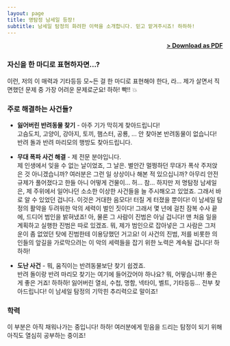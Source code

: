 ```yaml
---
layout: page
title: 명탐정 남세일 등장!
subtitle: 남세일 탐정의 화려한 이력을 소개합니다. 믿고 맡겨주시죠! 하하하!
---
```


<span style="float: right; "><a href="{{ '/assets/namseilresume.pdf' | prepend: site.baseurl }}"><strong>> Download as PDF</strong></a> </span>
<br>

### 자신을 한 마디로 표현하자면...?
이런, 저의 이  매력과 기타등등 모~든 걸 한 마디로 표현해야 한다, 라... 제가 살면서 직면했던 문제 중 가장 어려운 문제로군요! 하하! 빡!! 💥

### 주로 해결하는 사건들?
- **잃어버린 반려동물 찾기** - 아주 기가 막히게 찾아드립니다! <!--<span style="float: right; ">상시 상담 가능!</span>  --><br>
고슴도치, 고양이, 강아지, 토끼, 햄스터, 공룡, ... 안 찾아본 반려동물이 없습니다! 반려 돌과 반려 마리모의 행방도 찾아드립니다.

- **무대 폭파 사건 해결** - 제 전문 분야입니다. <!--<span style="float: right; ">2018년 10월 3일</span>  --><br>
제 인생에서 잊을 수 없는 날이었죠, 그 날은. 별안간 멀쩡하던 무대가 폭삭 주저앉은 것 아니겠습니까? 여러분은 그런 일 상상이나 해본 적 있으십니까? 아무리 안전 규제가 풀어졌다고 한들 아니 어떻게 건물이... 허... 참... 하지만 저 명탐정 남세일은, 제 주위에서 일어나던 소소한 이상한 사건들을 늘 주시해오고 있었죠. 그래서 바로 알 수 있었던 겁니다. 이것은 거대한 음모다! 터질 게 터졌을 뿐이다! 이 남세일 탐정의 활약을 두려워한 악의 세력이 벌인 짓이다! 그래서 몇 년에 걸친 잠복 수사 끝에, 드디어 범인을 밝혀냈죠! 아, 물론 그 사람이 진범은 아닐 겁니다! 맨 처음 일을 계획하고 실행한 진범은 따로 있겠죠. 뭐, 제가 범인으로 잡아넣은 그 사람은 그저 운이 좀 없었던 탓에 진범한테 이용당했던 거고요! 이 사건의 진범, 저를 비롯한 의인들의 앞길을 가로막으려는 이 악의 세력들을 잡기 위한 노력은 계속될 겁니다! 하하하!

- **도난 사건** - 뭐, 움직이는 반려동물보단 찾기 쉽겠죠. <!--<span style="float: right; ">상시 상담 가능!</span>  --><br>
반려 돌이랑 반려 마리모 찾기는 여기에 들어갔어야 하나요? 뭐, 어떻습니까! 좋은 게 좋은 거죠! 하하하! 잃어버린 열쇠, 수첩, 명함, 넥타이, 벨트, 기타등등... 전부 찾아드립니다! 이 남세일 탐정의 기막힌 추리력으로 말이죠!

### 학력

이 부분은 아직 채워나가는 중입니다! 하하! 여러분에게 믿음을 드리는 탐정이 되기 위해 아직도 열심히 공부하는 중이죠!
